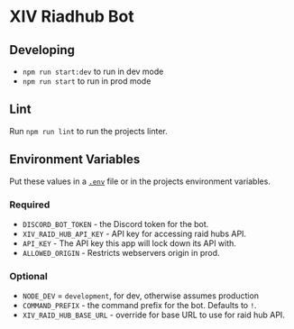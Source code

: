 
# XIV Riadhub Bot
## Developing

* `npm run start:dev` to run in dev mode
* `npm run start` to run in prod mode

## Lint

Run `npm run lint` to run the projects linter.

## Environment Variables

Put these values in a [`.env`](https://www.npmjs.com/package/dotenv) file or in the projects environment variables.

### Required

* `DISCORD_BOT_TOKEN` - the Discord token for the bot.
* `XIV_RAID_HUB_API_KEY` - API key for accessing raid hubs API.
* `API_KEY` - The API key this app will lock down its API with.
* `ALLOWED_ORIGIN` - Restricts webservers origin in prod.
### Optional

* `NODE_DEV` = `development`, for dev, otherwise assumes production
* `COMMAND_PREFIX` - the command prefix for the bot. Defaults to `!`. 
* `XIV_RAID_HUB_BASE_URL` - override for base URL to use for raid hub API.
